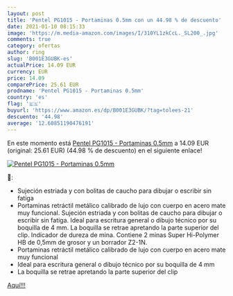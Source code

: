 ```yaml
---
layout: post
title: 'Pentel PG1015 - Portaminas 0.5mm con un 44.98 % de descuento'
date: 2021-01-10 08:15:33
image: 'https://m.media-amazon.com/images/I/310YL1zkCcL._SL200_.jpg'
comments: true
category: ofertas
author: ring
slug: 'B001E3GUBK-es'
actualPrice: 14.09 EUR
currency: EUR
price: 14.09
comparePrice: 25.61 EUR
prodname: 'Pentel PG1015 - Portaminas 0.5mm'
country: 'es'
flag: '🇪🇸'
buyurl: 'https://www.amazon.es/dp/B001E3GUBK/?tag=tolees-21'
descuento: '44.98'
average: '12.60851190476191'
---
```


En este momento está [Pentel PG1015 - Portaminas 0.5mm](https://www.amazon.es/dp/B001E3GUBK/?tag=tolees-21) a 14.09 EUR (original: 25.61 EUR) (44.98 %  de descuento) en el siguiente enlace!

[![Pentel PG1015 - Portaminas 0.5mm](https://m.media-amazon.com/images/I/310YL1zkCcL._SL200_.jpg)](https://www.amazon.es/dp/B001E3GUBK/?tag=tolees-21)

🔎:

- Sujeción estriada y con bolitas de caucho para dibujar o escribir sin fatiga
- Portaminas retráctil metálico calibrado de lujo con cuerpo en acero mate muy funcional. Sujeción estriada y con bolitas de caucho para dibujar o escribir sin fatiga. Ideal para escritura general o dibujo técnico por su boquilla de 4 mm. La boquilla se retrae apretando la parte superior del clip. Indicador de dureza de mina. Contiene 2 minas Super Hi-Polymer HB de 0,5mm de grosor y un borrador Z2-1N.
- Portaminas retráctil metálico calibrado de lujo con cuerpo en acero mate muy funcional
- Ideal para escritura general o dibujo técnico por su boquilla de 4 mm
- La boquilla se retrae apretando la parte superior del clip

[Aquí!!!](https://www.amazon.es/dp/B001E3GUBK/?tag=tolees-21)

